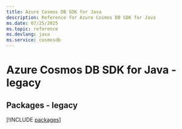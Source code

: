 ```yaml
---
title: Azure Cosmos DB SDK for Java
description: Reference for Azure Cosmos DB SDK for Java
ms.date: 07/25/2025
ms.topic: reference
ms.devlang: java
ms.service: cosmosdb
---
```

# Azure Cosmos DB SDK for Java - legacy
## Packages - legacy
[!INCLUDE [packages](cosmos-db-index.md)]